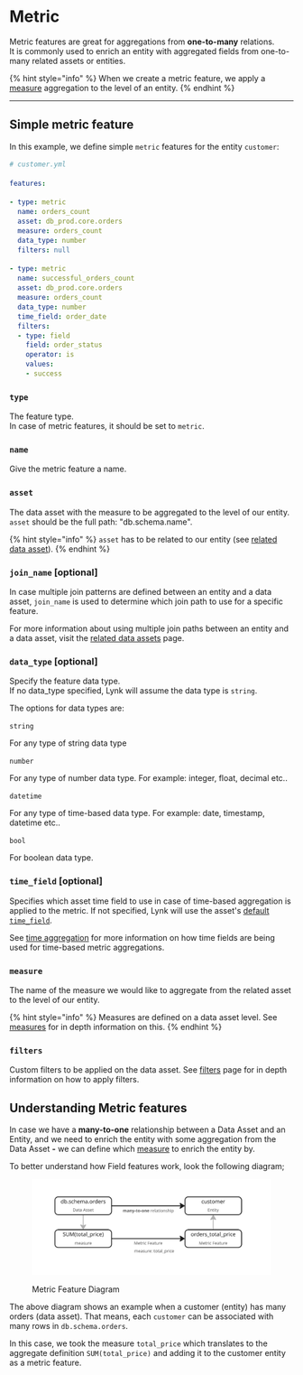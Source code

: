 # Metric

Metric features are great for aggregations from **one-to-many** relations.\
It is commonly used to enrich an entity with aggregated fields from one-to-many related assets or entities.

{% hint style="info" %}
When we create a metric feature, we apply a [measure](../data-assets.md#measures) aggregation to the level of an entity.
{% endhint %}

***

## Simple metric feature

In this example, we define simple `metric` features for the entity `customer`:

```yaml
# customer.yml

features:
  
- type: metric
  name: orders_count
  asset: db_prod.core.orders
  measure: orders_count
  data_type: number
  filters: null

- type: metric
  name: successful_orders_count
  asset: db_prod.core.orders
  measure: orders_count
  data_type: number
  time_field: order_date
  filters:
  - type: field
    field: order_status
    operator: is
    values:
    - success
```

### `type`

The feature type.\
In case of metric features, it should be set to `metric`.

### `name`

Give the metric feature a name.

### `asset`

The data asset with the measure to be aggregated to the level of our entity.\
`asset` should be the full path: "db.schema.name".

{% hint style="info" %}
`asset` has to be related to our entity (see [related data asset](../relationships/related-data-assets.md)).
{% endhint %}

### `join_name` \[optional]

In case multiple join patterns are defined between an entity and a data asset, `join_name` is used to determine which join path to use for a specific feature.

For more information about using multiple join paths between an entity and a data asset, visit the [related data assets](../relationships/related-data-assets.md#name-optional) page.

### `data_type` \[optional]

Specify the feature data type. \
If no data\_type specified, Lynk will assume the data type is `string`.

The options for data types are:

`string`

For any type of string data type

`number`

For any type of number data type. For example: integer, float, decimal etc..

`datetime`&#x20;

For any type of time-based data type. For example: date, timestamp, datetime etc..

`bool`

For boolean data type.

### `time_field` \[optional]

Specifies which asset time field to use in case of time-based aggregation is applied to the metric. If not specified, Lynk will use the asset's [default `time_field`](../data-assets.md#time_field-optional).

See [time aggregation](../time-aggregation.md) for more information on how time fields are being used for time-based metric aggregations.

### `measure`

The name of the measure we would like to aggregate from the related asset to the level of our entity.

{% hint style="info" %}
Measures are defined on a data asset level. See [measures](../data-assets.md#measures) for in depth information on this.
{% endhint %}

### `filters`

Custom filters to be applied on the data asset. See [filters](filters.md) page for in depth information on how to apply filters.

## Understanding Metric features

In case we have a **many-to-one** relationship between a Data Asset and an Entity, and we need to enrich the entity with some aggregation from the Data Asset **-** we can define which [measure](../measures.md) to enrich the entity by.

To better understand how Field features work, look the following diagram;

<figure><img src="../../../.gitbook/assets/image (8).png" alt=""><figcaption><p>Metric Feature Diagram</p></figcaption></figure>

The above diagram shows an example when a customer (entity) has many orders (data asset). That means, each `customer` can be associated with many rows in `db.schema.orders`.

In this case, we took the measure `total_price` which translates to the aggregate definition `SUM(total_price)` and adding it to the customer entity as a metric feature.
